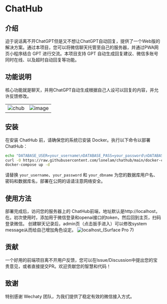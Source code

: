 # ChatHub

## 介绍

迫于说话离不开ChatGPT但是又不想让ChatGPT自动回复，提供了一个Web版的解决方案。通过本项目，您可以将微信聊天托管至自己的服务器，并通过PWA网页小程序结合 GPT 进行交流。本项目支持 GPT 自动生成回复建议、微信多账号同时在线、以及超时自动回复等功能。

## 功能说明

核心功能就是聊天，并用ChatGPT自动生成根据自己人设可以回复的内容，并允许反馈修改。

<table>
  <tr>
    <td>
      <img src="https://github.com/lonelam/chathub/assets/16681599/cffbe25c-a114-4312-b008-a746203c8f01" alt="chub" />
    </td>
    <td>
      <img src="https://github.com/lonelam/chathub/assets/16681599/d42e8a74-e19b-4c3d-9342-30d06161c98b" alt="image" />
    </td>
  </tr>
</table>



## 安装

在安装 ChatHub 前，请确保您的系统已安装 Docker。执行以下命令以部署 ChatHub：

```bash
echo "DATABASE_USER=your_username\nDATABASE_PASS=your_password\nDATABASE_NAME=your_dbname" > .env
curl -O https://raw.githubusercontent.com/lonelam/chathub/main/docker-compose.yml
docker-compose up -d
```

请替换 `your_username`、`your_password` 和 `your_dbname` 为您的数据库用户名、密码和数据库名，部署在公网的话请注意网络安全。

## 使用方法

部署完成后，访问您的服务器上的 ChatHub前端，地址默认是http://localhost，在。初次使用时，添加用于微信登录和openai接口的token，然后回到主页，扫码登录微信。
创建聊天记录后，admin页（点击扳手进入）可以修改system message从而给自己增加角色设定。
![localhost_(Surface Pro 7)](https://github.com/lonelam/chathub/assets/16681599/b8178619-b13e-4216-a4ef-dcb53398caa1)


## 贡献

一个好用的前端项目离不开用户反馈，您可以在Issue/Discussion中提出您的宝贵意见，或者直接提交PR。欢迎贡献您的智慧和代码！

## 致谢

特别感谢 Wechaty 团队，为我们提供了稳定有效的微信接入方式。
